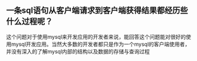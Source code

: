 一条sql语句从客户端请求到客户端获得结果都经历些什么过程呢？
---
这个问题对于使用mysql来开发应用的开发者来说，能回答这个问题能对很好的使用mysql开发应用。当然大多数的开发者都只是作为一个mysql的客户端使用者，并没有深入的了解mysql内部的结构以及数据的存储与查询过程
<!--stackedit_data:
eyJoaXN0b3J5IjpbLTEzOTY1NDQzNzAsNjA2ODI1MjY2LDEzMz
k3NDM4NzMsLTI4ODA5MjM4MywtMjQ4MjAzMTk1XX0=
-->